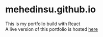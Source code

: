 # mehedinsu.github.io

This is my portfolio build with React<br>A live version of this portfolio is hosted [here](https://mehedinsu.github.io/)
